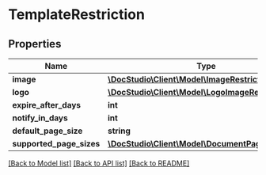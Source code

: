 # TemplateRestriction

## Properties
Name | Type | Description | Notes
------------ | ------------- | ------------- | -------------
**image** | [**\DocStudio\Client\Model\ImageRestriction**](ImageRestriction.md) |  | [optional] 
**logo** | [**\DocStudio\Client\Model\LogoImageRestriction**](LogoImageRestriction.md) |  | [optional] 
**expire_after_days** | **int** |  | [optional] 
**notify_in_days** | **int** |  | [optional] 
**default_page_size** | **string** |  | [optional] 
**supported_page_sizes** | [**\DocStudio\Client\Model\DocumentPageSizeDTO[]**](DocumentPageSizeDTO.md) |  | [optional] 

[[Back to Model list]](../../README.md#documentation-for-models) [[Back to API list]](../../README.md#documentation-for-api-endpoints) [[Back to README]](../../README.md)

